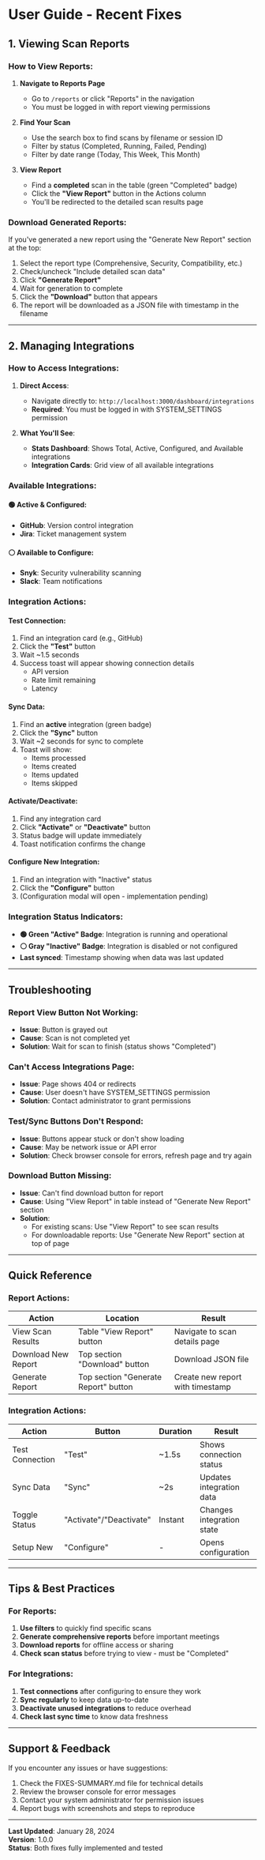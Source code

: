 # User Guide - Recent Fixes

## 1. Viewing Scan Reports

### How to View Reports:

1. **Navigate to Reports Page**
   - Go to `/reports` or click "Reports" in the navigation
   - You must be logged in with report viewing permissions

2. **Find Your Scan**
   - Use the search box to find scans by filename or session ID
   - Filter by status (Completed, Running, Failed, Pending)
   - Filter by date range (Today, This Week, This Month)

3. **View Report**
   - Find a **completed** scan in the table (green "Completed" badge)
   - Click the **"View Report"** button in the Actions column
   - You'll be redirected to the detailed scan results page

### Download Generated Reports:

If you've generated a new report using the "Generate New Report" section at the top:

1. Select the report type (Comprehensive, Security, Compatibility, etc.)
2. Check/uncheck "Include detailed scan data"
3. Click **"Generate Report"**
4. Wait for generation to complete
5. Click the **"Download"** button that appears
6. The report will be downloaded as a JSON file with timestamp in the filename

---

## 2. Managing Integrations

### How to Access Integrations:

1. **Direct Access**:
   - Navigate directly to: `http://localhost:3000/dashboard/integrations`
   - **Required**: You must be logged in with SYSTEM_SETTINGS permission

2. **What You'll See**:
   - **Stats Dashboard**: Shows Total, Active, Configured, and Available integrations
   - **Integration Cards**: Grid view of all available integrations

### Available Integrations:

#### 🟢 Active & Configured:
- **GitHub**: Version control integration
- **Jira**: Ticket management system

#### ⚪ Available to Configure:
- **Snyk**: Security vulnerability scanning
- **Slack**: Team notifications

### Integration Actions:

#### Test Connection:
1. Find an integration card (e.g., GitHub)
2. Click the **"Test"** button
3. Wait ~1.5 seconds
4. Success toast will appear showing connection details
   - API version
   - Rate limit remaining
   - Latency

#### Sync Data:
1. Find an **active** integration (green badge)
2. Click the **"Sync"** button
3. Wait ~2 seconds for sync to complete
4. Toast will show:
   - Items processed
   - Items created
   - Items updated
   - Items skipped

#### Activate/Deactivate:
1. Find any integration card
2. Click **"Activate"** or **"Deactivate"** button
3. Status badge will update immediately
4. Toast notification confirms the change

#### Configure New Integration:
1. Find an integration with "Inactive" status
2. Click the **"Configure"** button
3. (Configuration modal will open - implementation pending)

### Integration Status Indicators:

- **🟢 Green "Active" Badge**: Integration is running and operational
- **⚪ Gray "Inactive" Badge**: Integration is disabled or not configured
- **Last synced**: Timestamp showing when data was last updated

---

## Troubleshooting

### Report View Button Not Working:
- **Issue**: Button is grayed out
- **Cause**: Scan is not completed yet
- **Solution**: Wait for scan to finish (status shows "Completed")

### Can't Access Integrations Page:
- **Issue**: Page shows 404 or redirects
- **Cause**: User doesn't have SYSTEM_SETTINGS permission
- **Solution**: Contact administrator to grant permissions

### Test/Sync Buttons Don't Respond:
- **Issue**: Buttons appear stuck or don't show loading
- **Cause**: May be network issue or API error
- **Solution**: Check browser console for errors, refresh page and try again

### Download Button Missing:
- **Issue**: Can't find download button for report
- **Cause**: Using "View Report" in table instead of "Generate New Report" section
- **Solution**: 
  - For existing scans: Use "View Report" to see scan results
  - For downloadable reports: Use "Generate New Report" section at top of page

---

## Quick Reference

### Report Actions:
| Action | Location | Result |
|--------|----------|--------|
| View Scan Results | Table "View Report" button | Navigate to scan details page |
| Download New Report | Top section "Download" button | Download JSON file |
| Generate Report | Top section "Generate Report" button | Create new report with timestamp |

### Integration Actions:
| Action | Button | Duration | Result |
|--------|--------|----------|--------|
| Test Connection | "Test" | ~1.5s | Shows connection status |
| Sync Data | "Sync" | ~2s | Updates integration data |
| Toggle Status | "Activate"/"Deactivate" | Instant | Changes integration state |
| Setup New | "Configure" | - | Opens configuration |

---

## Tips & Best Practices

### For Reports:
1. **Use filters** to quickly find specific scans
2. **Generate comprehensive reports** before important meetings
3. **Download reports** for offline access or sharing
4. **Check scan status** before trying to view - must be "Completed"

### For Integrations:
1. **Test connections** after configuring to ensure they work
2. **Sync regularly** to keep data up-to-date
3. **Deactivate unused integrations** to reduce overhead
4. **Check last sync time** to know data freshness

---

## Support & Feedback

If you encounter any issues or have suggestions:
1. Check the FIXES-SUMMARY.md file for technical details
2. Review the browser console for error messages
3. Contact your system administrator for permission issues
4. Report bugs with screenshots and steps to reproduce

---

**Last Updated**: January 28, 2024  
**Version**: 1.0.0  
**Status**: Both fixes fully implemented and tested
